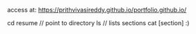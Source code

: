 access at: https://prithvivasireddy.github.io/portfolio.github.io/

cd resume // point to directory
ls // lists sections
cat [section] 
:) 
